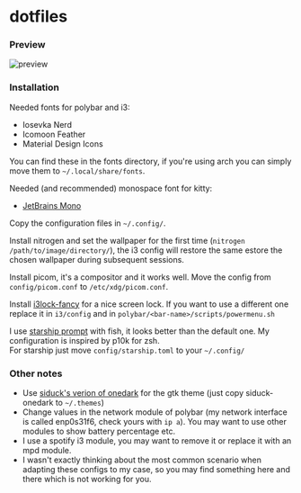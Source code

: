 # dotfiles

### Preview

![preview](https://i.ibb.co/Pzx7Fs4/image-2021-04-16-20-12-44.jpg)

### Installation

Needed fonts for polybar and i3:
- Iosevka Nerd
- Icomoon Feather
- Material Design Icons

You can find these in the fonts directory, if you're using arch you can simply move them to `~/.local/share/fonts`.

Needed (and recommended) monospace font for kitty:
- [JetBrains Mono](https://www.jetbrains.com/lp/mono/)

Copy the configuration files in `~/.config/`.

Install nitrogen and set the wallpaper for the first time (`nitrogen /path/to/image/directory/`), the i3 config will restore the same estore the chosen wallpaper during subsequent sessions.

Install picom, it's a compositor and it works well. Move the config from `config/picom.conf` to `/etc/xdg/picom.conf`.

Install [i3lock-fancy](https://github.com/meskarune/i3lock-fancy) for a nice screen lock. If you want to use a different one replace it in `i3/config` and in `polybar/<bar-name>/scripts/powermenu.sh`

I use [starship prompt](https://starship.rs/) with fish, it looks better than the default one. My configuration is inspired by p10k for zsh. <br>
For starship just move `config/starship.toml` to your `~/.config/`

### Other notes
- Use [siduck's verion of onedark](https://github.com/siduck76/dotfiles/tree/master/gtk/siduck-onedark) for the gtk theme (just copy siduck-onedark to `~/.themes`)
- Change values in the network module of polybar (my network interface is called enp0s31f6, check yours with `ip a`). You may want to use other modules to show battery percentage etc.
- I use a spotify i3 module, you may want to remove it or replace it with an mpd module.
- I wasn't exactly thinking about the most common scenario when adapting these configs to my case, so you may find something here and there which is not working for you.
